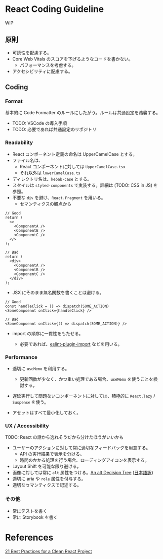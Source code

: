 # React Coding Guideline

WIP

## 原則

- 可読性を配慮する。
- Core Web Vitals のスコアを下げるようなコードを書かない。
  - パフォーマンスを考慮する。
- アクセシビリティに配慮する。

## Coding

### Format

基本的に Code Formatter のルールにしたがう。ルールは共通設定を踏襲する。

- TODO: VSCode の導入手順
- TODO: 必要であれば共通設定のリポジトリ

### Readability

- React コンポーネント定義の命名は UpperCamelCase とする。
- ファイル名は、
  - React コンポーネントに対しては `UpperCamelCase.tsx`
  - それ以外は `lowerCamelCase.ts`
- ディレクトリ名は、`kebab-case` とする。
- スタイルは `styled-components` で実装する。詳細は (TODO: CSS in JS) を参照。
- 不要な `div` を避け、`React.Fragment` を用いる。
  - セマンティクスの観点から

```
// Good
return (
  <>
    <ComponentA />
    <ComponentB />
    <ComponentC />
  </>
);

// Bad
return (
  <div>
    <ComponentA />
    <ComponentB />
    <ComponentC />
  </div>
);
```

- JSX にそのまま無名関数を書くことは避ける。

```
// Good
const handleClick = () => dispatch(SOME_ACTION)
<SomeCompoennt onClick={handleClick} />

// Bad
<SomeCompoennt onClick={() => dispatch(SOME_ACTION)} />
```

- import の順序に一貫性をもたせる。

  - 必要であれば、[eslint-plugin-import](https://github.com/import-js/eslint-plugin-import) などを用いる。

### Performance

- 適切に `useMemo` を利用する。

  - 更新回数が少なく、かつ重い処理である場合、`useMemo` を使うことを検討する。

- 遅延実行して問題ないコンポーネントに対しては、積極的に `React.lazy` / `Suspense` を使う。

- アセットはすべて最小化しておく。

### UX / Accessibility

TODO: React の話から逸れそうだから分けたほうがいいかも

- ユーザーのアクションに対して常に適切なフィードバックを用意する。
  - API の実行結果で表示を分ける。
  - 時間のかかる処理を行う場合、ローディングアイコンを表示する。
- Layout Shift を可能な限り避ける。
- 画像に対しては常に `alt` 属性をつける。[An alt Decision Tree](https://www.w3.org/WAI/tutorials/images/decision-tree/) ([日本語訳](https://qiita.com/hibikikudo/items/f710933664094632540d))
- 適切に aria や `role` 属性を付与する。
- 適切なセマンティクスで記述する。

### その他

- 常にテストを書く
- 常に Storybook を書く

# References

[21 Best Practices for a Clean React Project](https://betterprogramming.pub/21-best-practices-for-a-clean-react-project-df788a682fb)
